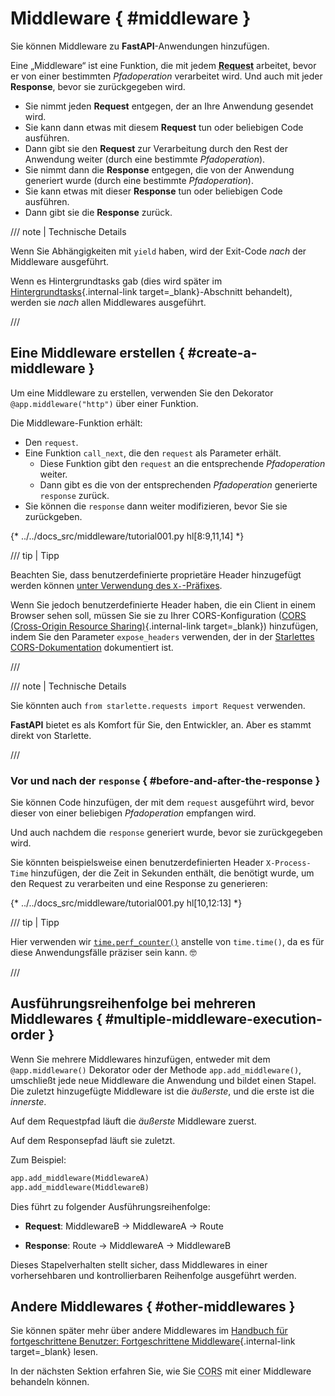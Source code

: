 # Middleware { #middleware }

Sie können Middleware zu **FastAPI**-Anwendungen hinzufügen.

Eine „Middleware“ ist eine Funktion, die mit jedem **<abbr title="Request – Anfrage: Daten, die der Client zum Server sendet">Request</abbr>** arbeitet, bevor er von einer bestimmten *Pfadoperation* verarbeitet wird. Und auch mit jeder **Response**, bevor sie zurückgegeben wird.

* Sie nimmt jeden **Request** entgegen, der an Ihre Anwendung gesendet wird.
* Sie kann dann etwas mit diesem **Request** tun oder beliebigen Code ausführen.
* Dann gibt sie den **Request** zur Verarbeitung durch den Rest der Anwendung weiter (durch eine bestimmte *Pfadoperation*).
* Sie nimmt dann die **Response** entgegen, die von der Anwendung generiert wurde (durch eine bestimmte *Pfadoperation*).
* Sie kann etwas mit dieser **Response** tun oder beliebigen Code ausführen.
* Dann gibt sie die **Response** zurück.

/// note | Technische Details

Wenn Sie Abhängigkeiten mit `yield` haben, wird der Exit-Code *nach* der Middleware ausgeführt.

Wenn es Hintergrundtasks gab (dies wird später im [Hintergrundtasks](background-tasks.md){.internal-link target=_blank}-Abschnitt behandelt), werden sie *nach* allen Middlewares ausgeführt.

///

## Eine Middleware erstellen { #create-a-middleware }

Um eine Middleware zu erstellen, verwenden Sie den Dekorator `@app.middleware("http")` über einer Funktion.

Die Middleware-Funktion erhält:

* Den `request`.
* Eine Funktion `call_next`, die den `request` als Parameter erhält.
    * Diese Funktion gibt den `request` an die entsprechende *Pfadoperation* weiter.
    * Dann gibt es die von der entsprechenden *Pfadoperation* generierte `response` zurück.
* Sie können die `response` dann weiter modifizieren, bevor Sie sie zurückgeben.

{* ../../docs_src/middleware/tutorial001.py hl[8:9,11,14] *}

/// tip | Tipp

Beachten Sie, dass benutzerdefinierte proprietäre Header hinzugefügt werden können <a href="https://developer.mozilla.org/en-US/docs/Web/HTTP/Headers" class="external-link" target="_blank">unter Verwendung des `X-`-Präfixes</a>.

Wenn Sie jedoch benutzerdefinierte Header haben, die ein Client in einem Browser sehen soll, müssen Sie sie zu Ihrer CORS-Konfiguration ([CORS (Cross-Origin Resource Sharing)](cors.md){.internal-link target=_blank}) hinzufügen, indem Sie den Parameter `expose_headers` verwenden, der in der <a href="https://www.starlette.io/middleware/#corsmiddleware" class="external-link" target="_blank">Starlettes CORS-Dokumentation</a> dokumentiert ist.

///

/// note | Technische Details

Sie könnten auch `from starlette.requests import Request` verwenden.

**FastAPI** bietet es als Komfort für Sie, den Entwickler, an. Aber es stammt direkt von Starlette.

///

### Vor und nach der `response` { #before-and-after-the-response }

Sie können Code hinzufügen, der mit dem `request` ausgeführt wird, bevor dieser von einer beliebigen *Pfadoperation* empfangen wird.

Und auch nachdem die `response` generiert wurde, bevor sie zurückgegeben wird.

Sie könnten beispielsweise einen benutzerdefinierten Header `X-Process-Time` hinzufügen, der die Zeit in Sekunden enthält, die benötigt wurde, um den Request zu verarbeiten und eine Response zu generieren:

{* ../../docs_src/middleware/tutorial001.py hl[10,12:13] *}

/// tip | Tipp

Hier verwenden wir <a href="https://docs.python.org/3/library/time.html#time.perf_counter" class="external-link" target="_blank">`time.perf_counter()`</a> anstelle von `time.time()`, da es für diese Anwendungsfälle präziser sein kann. 🤓

///

## Ausführungsreihenfolge bei mehreren Middlewares { #multiple-middleware-execution-order }

Wenn Sie mehrere Middlewares hinzufügen, entweder mit dem `@app.middleware()` Dekorator oder der Methode `app.add_middleware()`, umschließt jede neue Middleware die Anwendung und bildet einen Stapel. Die zuletzt hinzugefügte Middleware ist die *äußerste*, und die erste ist die *innerste*.

Auf dem Requestpfad läuft die *äußerste* Middleware zuerst.

Auf dem Responsepfad läuft sie zuletzt.

Zum Beispiel:

```Python
app.add_middleware(MiddlewareA)
app.add_middleware(MiddlewareB)
```

Dies führt zu folgender Ausführungsreihenfolge:

* **Request**: MiddlewareB → MiddlewareA → Route

* **Response**: Route → MiddlewareA → MiddlewareB

Dieses Stapelverhalten stellt sicher, dass Middlewares in einer vorhersehbaren und kontrollierbaren Reihenfolge ausgeführt werden.

## Andere Middlewares { #other-middlewares }

Sie können später mehr über andere Middlewares im [Handbuch für fortgeschrittene Benutzer: Fortgeschrittene Middleware](../advanced/middleware.md){.internal-link target=_blank} lesen.

In der nächsten Sektion erfahren Sie, wie Sie <abbr title="Cross-Origin Resource Sharing – Ressourcenfreigabe zwischen Ursprüngen">CORS</abbr> mit einer Middleware behandeln können.
